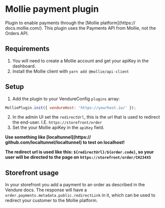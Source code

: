 # Mollie payment plugin

Plugin to enable payments through the [Mollie platform](https:// docs.mollie.com/).
This plugin uses the Payments API from Mollie, not the Orders API.

## Requirements

1. You will need to create a Mollie account and get your apiKey in the dashboard.
2. Install the Mollie client with `yarn add @mollie/api-client`

## Setup

1. Add the plugin to your VendureConfig `plugins` array:

```js
MolliePlugin.init({ vendureHost: 'https://yourhost.io/' });
```

2. In the admin UI set the `redirectUrl`, this is the url that is used to redirect the end-user. I.E. `https://storefront/order`
3. Set the your Mollie apiKey in the `apiKey` field.

**Use something like [localtunnel](https:// github.com/localtunnel/localtunnel) to test on localhost!**

**The redirect url is used like this: `${redirectUrl}/${order.code}`, so your user will be directed to the page
on `https://storefront/order/CH234X5`**

## Storefront usage

In your storefront you add a payment to an order as described in the Vendure docs. The response will have
a `order.payments.metadata.public.redirectLink` in it, which can be used to redirect your customer to the Mollie
platform.

